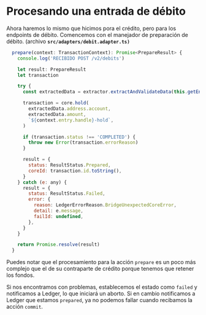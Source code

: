 # Procesando una entrada de débito

Ahora haremos lo mismo que hicimos pora el crédito, pero para los endpoints de débito. Comencemos con el manejador de preparación de débito. (archivo **`src/adapters/debit.adapter.ts)`**&#x20;

```jsx
  prepare(context: TransactionContext): Promise<PrepareResult> {
    console.log('RECIBIDO POST /v2/debits')

    let result: PrepareResult
    let transaction

    try {
      const extractedData = extractor.extractAndValidateData(this.getEntry(context))

      transaction = core.hold(
        extractedData.address.account,
        extractedData.amount,
        `${context.entry.handle}-hold`,
      )

      if (transaction.status !== 'COMPLETED') {
        throw new Error(transaction.errorReason)
      }

      result = {
        status: ResultStatus.Prepared,
        coreId: transaction.id.toString(),
      }
    } catch (e: any) {
      result = {
        status: ResultStatus.Failed,
        error: {
          reason: LedgerErrorReason.BridgeUnexpectedCoreError,
          detail: e.message,
          failId: undefined,
        },
      }
    }

    return Promise.resolve(result)
  }
```

Puedes notar que el procesamiento para la acción `prepare` es un poco más complejo que el de su contraparte de crédito porque tenemos que retener los fondos.

Si nos encontramos con problemas, establecemos el estado como `failed` y notificamos a Ledger, lo que iniciará un aborto. Si en cambio notificamos a Ledger que estamos `prepared`, ya no podemos fallar cuando recibamos la acción `commit`.

